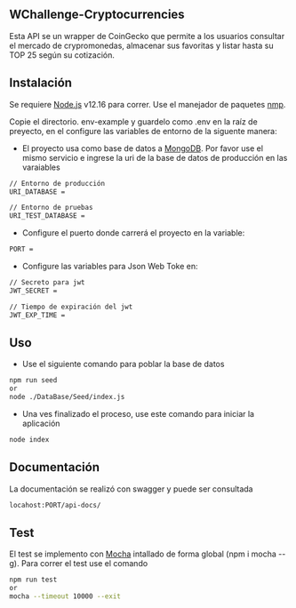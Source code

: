 ## WChallenge-Cryptocurrencies

Esta API se un wrapper de CoinGecko que permite a los usuarios consultar el mercado de crypromonedas, almacenar sus favoritas
y listar hasta su TOP 25 según su cotización.

## Instalación

Se requiere [Node.js](https://nodejs.org/) v12.16 para correr. Use el manejador de paquetes [nmp](https://www.npmjs.com/get-npm).

Copie el directorio. env-example y guardelo como .env en la raíz de preyecto, en el configure las variables de entorno de la siguente manera:

- El proyecto usa como base de datos a [MongoDB](https://www.mongodb.com/es). Por favor use el mismo servicio e ingrese la uri de la base de datos de producción en las varaiables

```bash
// Entorno de producción
URI_DATABASE =

// Entorno de pruebas
URI_TEST_DATABASE =
```

- Configure el puerto donde carrerá el proyecto en la variable:

```bash
PORT =
```

- Configure las variables para Json Web Toke en:

```bash
// Secreto para jwt
JWT_SECRET =

// Tiempo de expiración del jwt
JWT_EXP_TIME =
```

## Uso

- Use el siguiente comando para poblar la base de datos

```bash
npm run seed
or
node ./DataBase/Seed/index.js
```

- Una ves finalizado el proceso, use este comando para iniciar la aplicación

```bash
node index
```

## Documentación

La documentación se realizó con swagger y puede ser consultada

```bash
locahost:PORT/api-docs/
```

## Test

El test se implemento con [Mocha](https://mochajs.org) intallado de forma global (npm i mocha --g). Para correr el test use el comando

```bash
npm run test
or
mocha --timeout 10000 --exit
```
